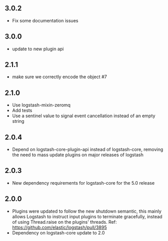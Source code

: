 ## 3.0.2
  - Fix some documentation issues

## 3.0.0
  - update to new plugin api

## 2.1.1
  - make sure we correctly encode the object #7

## 2.1.0
  - Use logstash-mixin-zeromq
  - Add tests
  - Use a sentinel value to signal event cancellation instead of an empty string

## 2.0.4
  - Depend on logstash-core-plugin-api instead of logstash-core, removing the need to mass update plugins on major releases of logstash

## 2.0.3
  - New dependency requirements for logstash-core for the 5.0 release

## 2.0.0
 - Plugins were updated to follow the new shutdown semantic, this mainly allows Logstash to instruct input plugins to terminate gracefully,
   instead of using Thread.raise on the plugins' threads. Ref: https://github.com/elastic/logstash/pull/3895
 - Dependency on logstash-core update to 2.0
